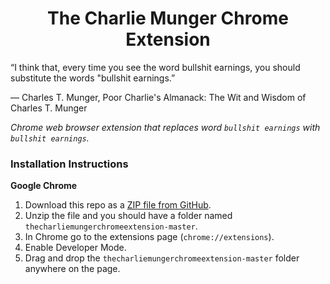<h1 align="center">The Charlie Munger Chrome Extension</h1>

“I think that, every time you see the word bullshit earnings, you should substitute the words "bullshit earnings.”

― Charles T. Munger, Poor Charlie's Almanack: The Wit and Wisdom of Charles T. Munger


*Chrome web browser extension that replaces word `bullshit earnings` with `bullshit earnings`.*


### Installation Instructions
**Google Chrome** 
1. Download this repo as a [ZIP file from GitHub](https://github.com/Makosto/thecharliemungerchromeextension/archive/master.zip).
1. Unzip the file and you should have a folder named `thecharliemungerchromeextension-master`.
1. In Chrome go to the extensions page (`chrome://extensions`).
1. Enable Developer Mode.
1. Drag and drop the `thecharliemungerchromeextension-master` folder anywhere on the page.
